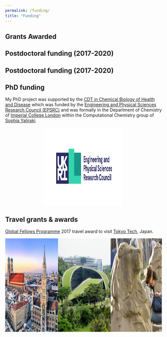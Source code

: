 ```yaml
---
permalink: /funding/
title: "Funding"
---
```



## Grants Awarded



## Postdoctoral funding (2017-2020)



## Postdoctoral funding (2017-2020)


## PhD funding

My PhD project was supported by the [CDT in Chemical Biology of Health and Disease](https://www.imperial.ac.uk/chemical-biology/cdt/) which was funded by the [Engineering and Physical Sciences Research Council (EPSRC)](https://epsrc.ukri.org/) and was formally in the Department of Chemistry of [Imperial College London](https://www.imperial.ac.uk/) within the Computational Chemistry group of [Sophia Yaliraki](https://scholar.google.com/citations?user=RGH5t94AAAAJ&hl=en&oi=sra).

<p align="center">
  <img src="/images/funding/epsrc.jpeg" height="250px" width="250px" />
</p>



## Travel grants & awards

[Global Fellows Programme](https://www.imperial.ac.uk/study/pg/graduate-school/global-fellows-programme/) 2017 travel award to visit [Tokyo Tech](https://www.titech.ac.jp/english/), Japan.

<p align="center">
  <img src="/images/funding/global_fellows.jpg" height="300px" width="600px" />
</p>


